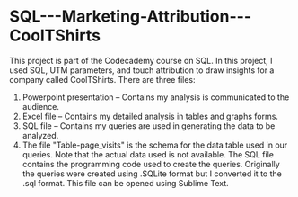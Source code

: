 # SQL---Marketing-Attribution---CoolTShirts
This project is part of the Codecademy course on SQL. In this project, I used SQL, UTM parameters, and touch attribution to draw insights for a company called CoolTShirts. There are three files:
1.	Powerpoint presentation – Contains my analysis is communicated to the audience.
2.	Excel file – Contains my detailed analysis in tables and graphs forms.
3.	SQL file – Contains my queries are used in generating the data to be analyzed. 
4.	The file "Table-page_visits" is the schema for the data table used in our queries.
Note that the actual data used is not available. The SQL file contains the programming code used to create the queries. Originally the queries were created using .SQLite format but I converted it to the .sql format. This file can be opened using Sublime Text.
